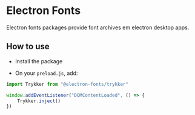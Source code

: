 # Electron Fonts

Electron fonts packages provide font archives em electron desktop apps.

## How to use

* Install the package

* On your `preload.js`, add:

```ts
import Trykker from "@electron-fonts/trykker"

window.addEventListener("DOMContentLoaded", () => {
    Trykker.inject()
})
```